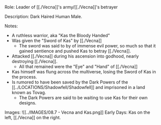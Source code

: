 Role: Leader of [[./Vecna]]'s army/[[./Vecna]]'s betrayer

Description: Dark Haired Human Male. 

Notes: 
 - A ruthless warrior, aka "Kas the Bloody Handed"
 - Was given the "Sword of Kas" by [[./Vecna]]
	 - The sword was said to by of immense evil power, so much so that it gained sentience and pushed Kas to betray [[./Vecna]].
- Attacked [[./Vecna]] during his ascension into godhood, nearly destroying [[./Vecna]].
	- All that remained were the "Eye" and "Hand" of [[./Vecna]]
- Kas himself was flung across the multiverse, losing the Sword of Kas in the process.
- Is rumored to have been saved by the Dark Powers of the [[../LOCATIONS/Shadowfell/Shadowfell]] and imprisoned in a land known as Tovag.
	- The Dark Powers are said to be waiting to use Kas for their own designs. 

Images: 
![[../IMAGES/08.7 - Vecna and Kas.png]]
Early Days: Kas on the left, [[./Vecna]] on the right.